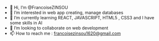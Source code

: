 - 👋 Hi, I’m @FrancoiseZINSOU
- 👀 I’m interested in web app creating, manage databases
- 🌱 I’m currently learning REACT, JAVASCRIPT, HTML5 , CSS3 and I have some skills in AI
- 💞️ I’m looking to collaborate on web development
- 📫 How to reach me : francoisezinsou1620@gmail.com

<!---
FrancoiseZINSOU/FrancoiseZINSOU is a ✨ special ✨ repository because its `README.md` (this file) appears on your GitHub profile.
You can click the Preview link to take a look at your changes.
--->
